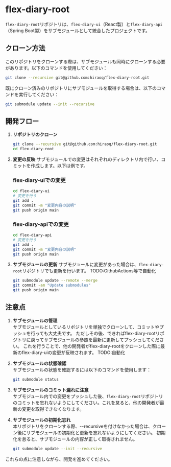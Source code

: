 
# flex-diary-root

`flex-diary-root`リポジトリは、`flex-diary-ui`（React製）と`flex-diary-api`（Spring Boot製）をサブモジュールとして統合したプロジェクトです。

## クローン方法

このリポジトリをクローンする際は、サブモジュールも同時にクローンする必要があります。以下のコマンドを使用してください：

```sh
git clone --recursive git@github.com:hiraoq/flex-diary-root.git
```

既にクローン済みのリポジトリにサブモジュールを取得する場合は、以下のコマンドを実行してください：

```sh
git submodule update --init --recursive
```

## 開発フロー

1. **リポジトリのクローン**
    ```sh
    git clone --recursive git@github.com:hiraoq/flex-diary-root.git
    cd flex-diary-root
    ```

2. **変更の反映**
    サブモジュールでの変更はそれぞれのディレクトリ内で行い、コミットを作成します。以下は例です。

    ### flex-diary-uiでの変更
    ```sh
    cd flex-diary-ui
    # 変更を行う
    git add .
    git commit -m "変更内容の説明"
    git push origin main
    ```

    ### flex-diary-apiでの変更
    ```sh
    cd flex-diary-api
    # 変更を行う
    git add .
    git commit -m "変更内容の説明"
    git push origin main
    ```

3. **サブモジュールの更新**
    サブモジュールに変更があった場合は、`flex-diary-root`リポジトリでも更新を行います。
    TODO:GithubActions等で自動化
    
    ```sh
    git submodule update --remote --merge
    git commit -am "Update submodules"
    git push origin main
    ```

## 注意点

1. **サブモジュールの管理**  
    サブモジュールとしているリポジトリを単独でクローンして、コミットやプッシュを行っても大丈夫です。
    ただしその後、できればflex-diary-rootリポジトリに戻ってサブモジュールの参照を最新に更新してプッシュしてください。
    これを行うことで、他の開発者がflex-diary-rootをクローンした際に最新のflex-diary-uiの変更が反映されます。 TODO:自動化

2. **サブモジュールの状態確認**  
    サブモジュールの状態を確認するには以下のコマンドを使用します：
    ```sh
    git submodule status
    ```

3. **サブモジュールのコミット漏れに注意**  
    サブモジュール内での変更をプッシュした後、`flex-diary-root`リポジトリのコミットを忘れないようにしてください。これを怠ると、他の開発者が最新の変更を取得できなくなります。

4. **サブモジュールの初期化忘れ**  
    本リポジトリをクローンする際、--recursiveを付けなかった場合は、クローン後にサブモジュールの初期化と更新を忘れないようにしてください。
    初期化を怠ると、サブモジュールの内容が正しく取得されません。
    ```sh
    git submodule update --init --recursive
    ```

これらの点に注意しながら、開発を進めてください。
